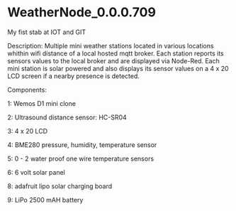 # WeatherNode_0.0.0.709
My fist stab at IOT and GIT

Description: Multiple mini weather stations located in various locations whithin wifi distance of a local hosted mqtt broker. Each station reports its sensors values to the local broker and are displayed via Node-Red. Each mini station is solar powered and also displays its sensor values on a 4 x 20 LCD screen if a nearby presence is detected.

Components:

1: Wemos D1 mini clone

2: Ultrasound distance sensor: HC-SR04

3: 4 x 20 LCD

4: BME280 pressure, humidity, temperature sensor

5: 0 - 2 water proof one wire temperature sensors

6: 6 volt solar panel

8: adafruit lipo solar charging board

9: LiPo 2500 mAH battery